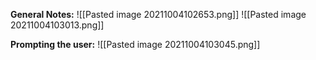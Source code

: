 **General Notes:**
![[Pasted image 20211004102653.png]]
![[Pasted image 20211004103013.png]]

**Prompting the user:**
![[Pasted image 20211004103045.png]]